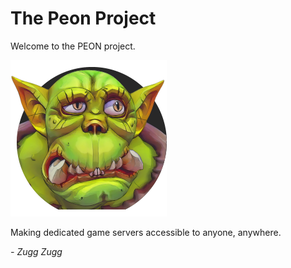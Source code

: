 # The Peon Project

Welcome to the PEON project.

![PEON Logo](./images/logo/PEON_small_square.png)

Making dedicated game servers accessible to anyone, anywhere.

*- Zugg Zugg*